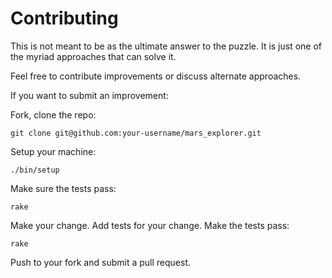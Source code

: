 # Contributing

This is not meant to be as the ultimate answer to the puzzle.
It is just one of the myriad approaches that can solve it.

Feel free to contribute improvements or discuss alternate approaches.

If you want to submit an improvement:

Fork, clone the repo:

```
git clone git@github.com:your-username/mars_explorer.git
```

Setup your machine:

```
./bin/setup
```

Make sure the tests pass:

```
rake
```

Make your change. Add tests for your change. Make the tests pass:

```
rake
```

Push to your fork and submit a pull request.
